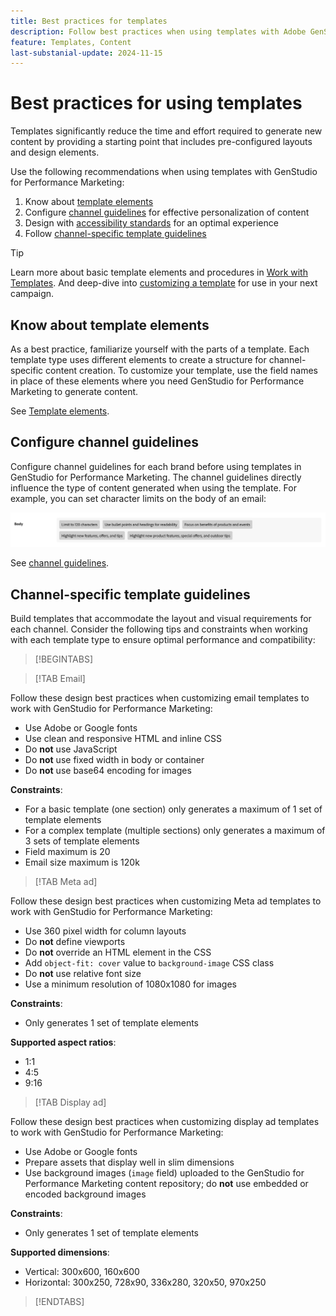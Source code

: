 ```yaml
---
title: Best practices for templates
description: Follow best practices when using templates with Adobe GenStudio for Performance Marketing.
feature: Templates, Content
last-substanial-update: 2024-11-15
---
```

# Best practices for using templates

Templates significantly reduce the time and effort required to generate new content by providing a starting point that includes pre-configured layouts and design elements.

Use the following recommendations when using templates with GenStudio for Performance Marketing:

1. Know about [template elements](#know-about-template-elements)
1. Configure [channel guidelines](#configure-channel-guidelines) for effective personalization of content
1. Design with [accessibility standards](accessibility-for-templates.md) for an optimal experience
1. Follow [channel-specific template guidelines](#channel-specific-template-guidelines)

>[!TIP]
>
>Learn more about basic template elements and procedures in [Work with Templates](use-templates.md). And deep-dive into [customizing a template](customize-template.md) for use in your next campaign.

## Know about template elements

As a best practice, familiarize yourself with the parts of a template. Each template type uses different elements to create a structure for channel-specific content creation. To customize your template, use the field names in place of these elements where you need GenStudio for Performance Marketing to generate content.

See [Template elements](use-templates.md#template-elements).

## Configure channel guidelines

Configure channel guidelines for each brand before using templates in GenStudio for Performance Marketing. The channel guidelines directly influence the type of content generated when using the template. For example, you can set character limits on the body of an email:

![Body specifications](/help/assets/channel-email-body.png)

See [channel guidelines](../guidelines/brands.md#channel-guidelines).

## Channel-specific template guidelines

Build templates that accommodate the layout and visual requirements for each channel. Consider the following tips and constraints when working with each template type to ensure optimal performance and compatibility:

>[!BEGINTABS]

>[!TAB Email]

Follow these design best practices when customizing email templates to work with GenStudio for Performance Marketing:

- Use Adobe or Google fonts
- Use clean and responsive HTML and inline CSS
- Do **not** use JavaScript
- Do **not** use fixed width in body or container
- Do **not** use base64 encoding for images

**Constraints**:

- For a basic template (one section) only generates a maximum of 1 set of template elements
- For a complex template (multiple sections) only generates a maximum of 3 sets of template elements
- Field maximum is 20
- Email size maximum is 120k

>[!TAB Meta ad]

Follow these design best practices when customizing Meta ad templates to work with GenStudio for Performance Marketing:

- Use 360 pixel width for column layouts
- Do **not** define viewports
- Do **not** override an HTML element in the CSS
- Add `object-fit: cover` value to `background-image` CSS class
- Do **not** use relative font size
- Use a minimum resolution of 1080x1080 for images

**Constraints**:

- Only generates 1 set of template elements

**Supported aspect ratios**:

- 1:1
- 4:5
- 9:16

>[!TAB Display ad]

Follow these design best practices when customizing display ad templates to work with GenStudio for Performance Marketing:

- Use Adobe or Google fonts
- Prepare assets that display well in slim dimensions
- Use background images (`image` field) uploaded to the GenStudio for Performance Marketing content repository; do **not** use embedded or encoded background images

**Constraints**:

- Only generates 1 set of template elements

**Supported dimensions**:

- Vertical: 300x600, 160x600​
- Horizontal: 300x250, 728x90, 336x280, 320x50, 970x250​

>[!ENDTABS]
